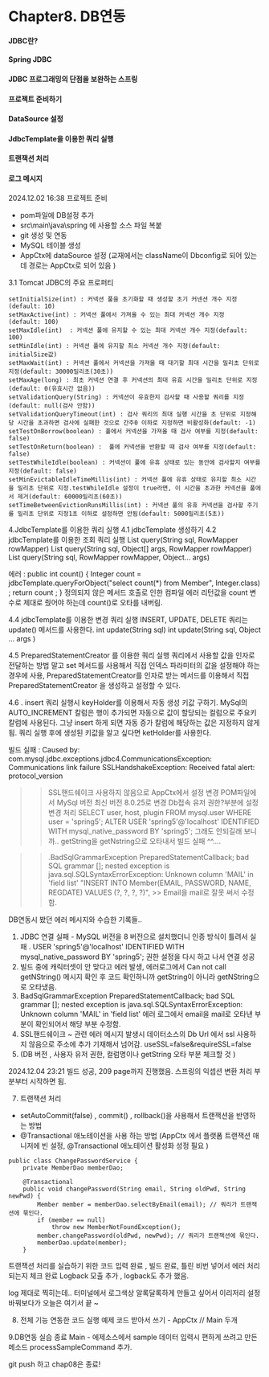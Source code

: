 # Chapter8. DB연동 
#### JDBC란?
#### Spring JDBC
#### JDBC 프로그래밍의 단점을 보완하는 스프링
#### 프로젝트 준비하기
#### DataSource 설정
#### JdbcTemplate을 이용한 쿼리 실행
#### 트랜잭션 처리
#### 로그 메시지


2024.12.02 16:38
프로젝트 준비 
 - pom파일에 DB설정 추가 
 - src\main\java\spring 에 사용할 소스 파일 복붙
 - git 생성 및 연동 
 - MySQL 테이블 생성 
 - AppCtx에 dataSource 설정 (교재에서는 className이 Dbconfig로 되어 있는데 경로는 AppCtx로 되어 있음 )


3.1 Tomcat JDBC의 주요 프로퍼티 
 ```
setInitialSize(int) : 커넥션 풀을 초기화할 때 생성할 초기 커넨션 개수 지정(default: 10)
setMaxActive(int) : 커넥션 풀에서 가져올 수 있는 최대 커넥션 개수 지정(default: 100)
setMaxIdle(int)  : 커넥션 풀에 유지할 수 있는 최대 커넥션 개수 지정(default: 100)
setMinIdle(int) : 커넥션 풀에 유지할 최소 커넥션 개수 지정(default: initialSize값)
setMaxWait(int) : 커넥션 풀에서 커넥션을 가져올 때 대기할 최대 시간을 밀리초 단위로 지정(default: 30000밀리초(30초))
setMaxAge(long) : 최초 커넥션 연결 후 커넥션의 최대 유효 시간을 밀리초 단위로 지정(default: 0(유효시간 없음))
setValidationQuery(String) : 커넥션이 유효한지 검사할 때 사용할 쿼리를 지정(default: null(검사 안함))
setValidationQueryTimeout(int) : 검사 쿼리의 최대 실행 시간을 초 단위로 지정해당 시간을 초과하면 검사에 실패한 것으로 간주0 이하로 지정하면 비활성화(default: -1)
setTestOnBorrow(boolean) : 풀에서 커넥션을 가져올 때 검사 여부를 지정(default: false)
setTestOnReturn(boolean) :  풀에 커넥션을 반환할 때 검사 여부를 지정(default: false)
setTestWhileIdle(boolean) : 커넥션이 풀에 유휴 상태로 있는 동안에 검사할지 여부를 지정(default: false)
setMinEvictableIdleTimeMillis(int) : 커넥션 풀에 유휴 상태로 유지할 최소 시간을 밀리초 단위로 지정.testWhileIdle 설정이 true라면, 이 시간을 초과한 커넥션을 풀에서 제거(default: 60000밀리초(60초))
setTimeBetweenEvictionRunsMillis(int) : 커넥션 풀의 유휴 커넥션을 검사할 주기를 밀리초 단위로 지정1초 이하로 설정하면 안됨(default: 5000밀리초(5초))

```
4.JdbcTemplate를 이용한 쿼리 실행 
4.1 jdbcTemplate 생성하기 
4.2 jdbcTemplate를 이용한 조회 쿼리 실행
List<T> query(String sql, RowMapper<T> rowMapper)
List<T> query(String sql, Object[] args, RowMapper<T> rowMapper)
List<T> query(String sql, RowMapper<T> rowMapper, Object... args)

에러 :
public int count() {
Integer count = jdbcTemplate.queryForObject("select count(*) from Member", Integer.class) ;
return count ;
}
정의되지 않은 메서드 호출로 인한 컴파일 에러 
리턴값을 count 변수로 제대로 줬어야 하는데 count()로 오타를 내버림.

4.4 jdbcTemplate를 이용한 변경 쿼리 실행 
INSERT, UPDATE, DELETE 쿼리는 update() 메서드를 사용한다. 
int update(String sql) 
int update(String sql, Object ... args )  

4.5 PreparedStatementCreator 를 이용한 쿼리 실행 
 쿼리에서 사용할 값을 인자로 전달하는 방법 말고 
 set 메서드를 사용해서 직접 인덱스 파라미터의 값을 설정해야 하는 경우에 사용,
 PreparedStatementCreator를 인자로 받는 메서드를 이용해서 직접 PreparedStatementCreator 을 생성하고 설정할 수 있다. 


4.6 . insert 쿼리 실행시 keyHolder를 이용해서 자동 생성 키값 구하기.
MySql의 AUTO_INCREMENT 칼럼은 행이 추가되면 자동으로 값이 할당되는 컬럼으로 주요키 칼럼에 사용된다.
그냥 insert 하게 되면 자동 증가 칼럼에 해당하는 값은 지정하지 않게 됨.
쿼리 실행 후에 생성된 키값을 알고 싶다면  ketHolder를 사용한다. 


빌드 실패 : Caused by: com.mysql.jdbc.exceptions.jdbc4.CommunicationsException: Communications link failure
SSLHandshakeException: Received fatal alert: protocol_version
>> SSL핸드쉐이크 사용하지 않음으로 AppCtx에서 설정 변경 
>> POM파일에서 MySql 버전 최신 버전 8.0.25로 변경 
>> Db접속 유저 권한?부분에 설정 변경 처리 
>> SELECT user, host, plugin FROM mysql.user WHERE user = 'spring5';
>> ALTER USER 'spring5'@'localhost' IDENTIFIED WITH mysql_native_password BY 'spring5';
>> 그래도 안되길래 보니까.. getString을 getNstring으로 오타내서 빌드 실패 ^^....

>>.BadSqlGrammarException  PreparedStatementCallback; bad SQL grammar []; nested exception is java.sql.SQLSyntaxErrorException: Unknown column 'MAIL' in 'field list'
>     "INSERT INTO Member(EMAIL, PASSWORD, NAME, REGDATE) VALUES (?, ?, ?, ?)", >> Email을 mail로 잘못 써서 수정함. 
> 

DB연동시 봤던 에러 메시지와 수습한 기록들.. 
1. JDBC 연결 실패 - MySQL 버전을 8 버전으로 설치했더니 인증 방식이 틀려서 실패 . USER 'spring5'@'localhost' IDENTIFIED WITH mysql_native_password BY 'spring5'; 
권한 설정을 다시 하고 나서 연결 성공 
2. 빌드 중에 캐릭터셋이 안 맞다고 에러 발생,  에러로그에서 Can not call getNString() 메시지 확인 후 코드 확인하니까 getString이 아니라 getNString으로 오타냈음.
3. BadSqlGrammarException  PreparedStatementCallback; bad SQL grammar []; nested exception is java.sql.SQLSyntaxErrorException: Unknown column 'MAIL' in 'field list'
   에러 로그에서 email을 mail로 오타낸 부분이 확인되어서 해당 부분 수정함.
4. SSL핸드쉐이크 ~ 관련 에러 메시지 발생시 데이터소스의 Db Url 에서 ssl 사용하지 않음으로 주소에 추가 기재해서 넘어감. useSSL=false&requireSSL=false
5. (DB 버전 , 사용자 유저 권한, 컬럼명이나 getString 오타 부분 체크할 것 )

2024.12.04 23:21
빌드 성공, 209 page까지 진행했음.
스프링의 익셉션 변환 처리 부분부터 시작하면 됨.

7. 트랜잭션 처리
 - setAutoCommit(false) , commit() , rollback()을 사용해서 트랜잭션을 반영하는 방법 
 - @Transactional 애노테이션을 사용 하는 방법 (AppCtx 에서 플랫폼 트랜잭션 매니저에 빈 설정, @Transactional  애노테이션 활성화 성정 필요 )
```
public class ChangePasswordService {
    private MemberDao memberDao;

    @Transactional 
    public void changePassword(String email, String oldPwd, String newPwd) {
        Member member = memberDao.selectByEmail(email); // 쿼리가 트랜잭션에 묶인다.
        if (member == null)
            throw new MemberNotFoundException();
        member.changePassword(oldPwd, newPwd); // 쿼리가 트랜잭션에 묶인다.
        memberDao.update(member);
    }
```

트랜잭션 처리를 실습하기 위한 코드 입력 완료 , 빌드 완료, 틀린 비번 넣어서 에러 처리 되는지 체크 완료 
Logback 모츌 추가 , logback도 추가 했음. 

log 제대로 찍히는데.. 터미널에서 로그색상 알록달록하게 만들고 싶어서 
이리저리 설정 바꿔보다가 오늘은 여기서 끝 ~ 

8. 전체 기능 연동한 코드 실행
예제 코드 받아서 쓰기 - AppCtx // Main 두개

9.DB연동 실습 종료 
Main - 에제소스에서 sample 데이터 입력시 편하게 쓰려고 만든 메소드 processSampleCommand 추가.

git push 하고 chap08은 종료! 

